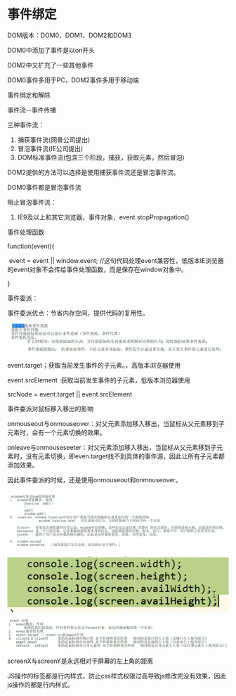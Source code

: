 # 事件绑定



DOM版本：DOM0、DOM1、DOM2和DOM3

DOM0中添加了事件是以on开头

DOM2中又扩充了一些其他事件

DOM0事件多用于PC，DOM2事件多用于移动端



事件绑定和解除

> 
>

事件流--事件传播

三种事件流：

1. 捕获事件流(网景公司提出)
2. 冒泡事件流(IE公司提出)
3. DOM标准事件流(包含三个阶段，捕获，获取元素，然后冒泡)

DOM2提供的方法可以选择是使用捕获事件流还是冒泡事件流。

DOM0事件都是冒泡事件流



阻止冒泡事件流：

1. IE9及以上和其它浏览器，事件对象，event.stopPropagation()



事件处理函数

function(event){

​	event = event || window.event; //这句代码处理event兼容性，低版本IE浏览器的event对象不会传给事件处理函数，而是保存在window对象中。

}



事件委派：

事件委派优点：节省内存空间，提供代码的复用性。

![image-20201116153145819](media/P31/image-20201116153145819.png)

event.target；获取当前发生事件的子元素。，高版本浏览器使用

event.srcElement :获取当前发生事件的子元素，低版本浏览器使用

srcNode = event.target || event.srcElement



事件委派对鼠标移入移出的影响

onmouseout与onmouseover：对父元素添加移入移出，当鼠标从父元素移到子元素时，会有一个元素切换的效果。

onleave与onmouseseeter：对父元素添加移入移出，当鼠标从父元素移到子元素时，没有元素切换，即even.target找不到具体的事件源，因此让所有子元素都添加效果。

因此事件委派的时候，还是使用onmouseout和onmouseover。



![image-20201117123141140](media/P31/image-20201117123141140.png)

![image-20201117124518455](media/P31/image-20201117124518455.png)

![image-20201117124255711](media/P31/image-20201117124255711.png)

screenX与screenY是永远相对于屏幕的左上角的距离



JS操作的标签都是行内样式，防止css样式权限过高导致js修改完没有效果，因此js操作的都是行内样式。